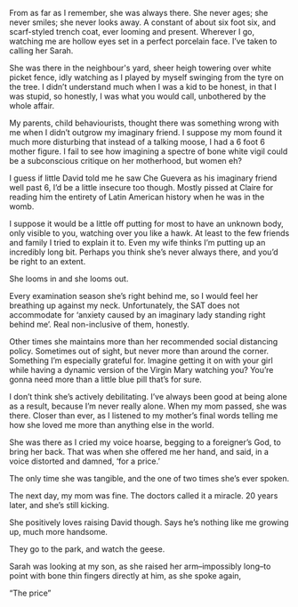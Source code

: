 From as far as I remember, she was always there. She never ages; she never smiles; she never looks away. A constant of about six foot six, and scarf-styled trench coat, ever looming and present. Wherever I go, watching me are hollow eyes set in a perfect porcelain face. I’ve taken to calling her Sarah.

She was there in the neighbour's yard, sheer heigh towering over white picket fence, idly watching as I played by myself swinging from the tyre on the tree. I didn’t understand much when I was a kid to be honest, in that I was stupid, so honestly, I was what you would call, unbothered by the whole affair.

My parents, child behaviourists, thought there was something wrong with me when I didn’t outgrow my imaginary friend. I suppose my mom found it much more disturbing that instead of a talking moose, I had a 6 foot 6 mother figure. I fail to see how imagining a spectre of bone white vigil could be a subconscious critique on her motherhood, but women eh? 

I guess if little David told me he saw Che Guevera as his imaginary friend well past 6, I’d be a little insecure too though. Mostly pissed at Claire for reading him the entirety of Latin American history when he was in the womb.

I suppose it would be a little off putting for most to have an unknown body, only visible to you, watching over you like a hawk. At least to the few friends and family I tried to explain it to. Even my wife thinks I’m putting up an incredibly long bit. Perhaps you think she’s never always there, and you’d be right to an extent.

She looms in and she looms out. 

Every examination season she’s right behind me, so I would feel her breathing up against my neck. Unfortunately, the SAT does not accommodate for ‘anxiety caused by an imaginary lady standing right behind me’. Real non-inclusive of them, honestly. 

Other times she maintains more than her recommended social distancing policy. Sometimes out of sight, but never more than around the corner. Something I’m especially grateful for. Imagine getting it on with your girl while having a dynamic version of the Virgin Mary watching you? You’re gonna need more than a little blue pill that’s for sure.

I don’t think she’s actively debilitating. I’ve always been good at being alone as a result, because I’m never really alone. When my mom passed, she was there. Closer than ever, as I listened to my mother’s final words telling me how she loved me more than anything else in the world.

She was there as I cried my voice hoarse, begging to a foreigner’s God, to bring her back. That was when she offered me her hand, and said, in a voice distorted and damned, ‘for a price.’

The only time she was tangible, and the one of two times she’s ever spoken.

The next day, my mom was fine. The doctors called it a miracle. 20 years later, and she’s still kicking. 

She positively loves raising David though. Says he’s nothing like me growing up, much more handsome. 

They go to the park, and watch the geese. 

Sarah was looking at my son, as she raised her arm–impossibly long–to point with bone thin fingers directly at him, as she spoke again,

“The price”